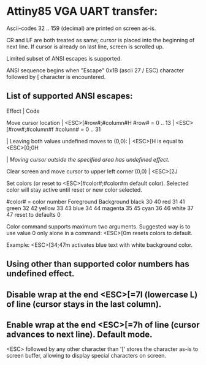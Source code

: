 Attiny85 VGA UART transfer:
===========================

Ascii-codes 32 .. 159 (decimal) are printed on screen as-is.

CR and LF are both treated as same; cursor is placed into
the beginning of next line. If cursor is already on last line, 
screen is scrolled up.

Limited subset of ANSI escapes is supported.

ANSI sequence begins when "Escape" 0x1B (ascii 27 / ESC) character
followed by [ character is encountered.

List of supported ANSI escapes:
-----------------------------------------------------------------------------

Effect | Code


Move cursor location | \<ESC\>[#row#;#column#H	#row# = 0 .. 13
                     | \<ESC\>[#row#;#column#f	#colunn# = 0 .. 31

| Leaving both values undefined moves to (0,0):
| \<ESC\>[H is equal to \<ESC\>[0;0H

| *Moving cursor outside the specified area has undefined effect.*

Clear screen and move cursor to upper left corner (0,0) |	\<ESC\>[2J


Set colors (or reset to		\<ESC\>[#color#;#color#m
default color). Selected
color will stay active until
reset or new color selected.

#color# = color number		Foreground	Background
	black			   30		   40
	red			   31		   41
	green			   32		   42
	yellow			   33		   43
	blue			   34		   44
	magenta			   35		   45
	cyan			   36		   46
	white			   37		   47
	reset to defaults	   0

Color command supports maximum two arguments. Suggested way is to use
value 0 only alone in a command: \<ESC\>[0m resets colors to default.

Example: \<ESC\>[34;47m activates blue text with white background color.

Using other than supported color numbers has undefined effect.
-----------------------------------------------------------------------------
Disable wrap at the end		\<ESC\>[=7l	(lowercase L)
of line (cursor stays
in the last column).
-----------------------------------------------------------------------------
Enable wrap at the end		\<ESC\>[=7h
of line (cursor advances
to next line). Default
mode.
-----------------------------------------------------------------------------

\<ESC\> followed by any other character than '[' stores the character as-is
to screen buffer, allowing to display special characters on screen.


